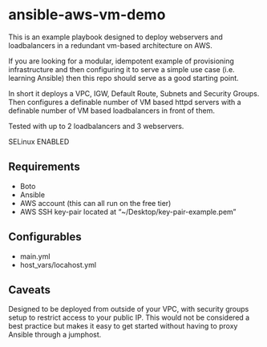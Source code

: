 # ansible-aws-vm-demo

This is an example playbook designed to deploy webservers and loadbalancers in a redundant vm-based architecture on AWS.

If you are looking for a modular, idempotent example of provisioning infrastructure and then configuring it to serve a simple use case (i.e. learning Ansible) then this repo should serve as a good starting point.

In short it deploys a VPC, IGW, Default Route, Subnets and Security Groups. Then configures a definable number of VM based httpd servers with a definable number of VM based loadbalancers in front of them. 

Tested with up to 2 loadbalancers and 3 webservers.

SELinux ENABLED

## Requirements
- Boto
- Ansible
- AWS account (this can all run on the free tier)
- AWS SSH key-pair located at “~/Desktop/key-pair-example.pem”

## Configurables
- main.yml
- host_vars/locahost.yml

## Caveats 
Designed to be deployed from outside of your VPC, with security groups setup to restrict access to your public IP. This would not be considered a best practice but makes it easy to get started without having to proxy Ansible through a jumphost.


